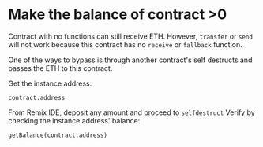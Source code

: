# Make the balance of contract >0

Contract with no functions can still receive ETH. 
However, `transfer` or `send` will not work because this contract has no `receive` or `fallback` function.

One of the ways to bypass is through another contract's self destructs and passes the ETH to this contract.

Get the instance address:
```
contract.address
```

From Remix IDE, deposit any amount and proceed to `selfdestruct`
Verify by checking the instance address' balance:
```
getBalance(contract.address)
```

